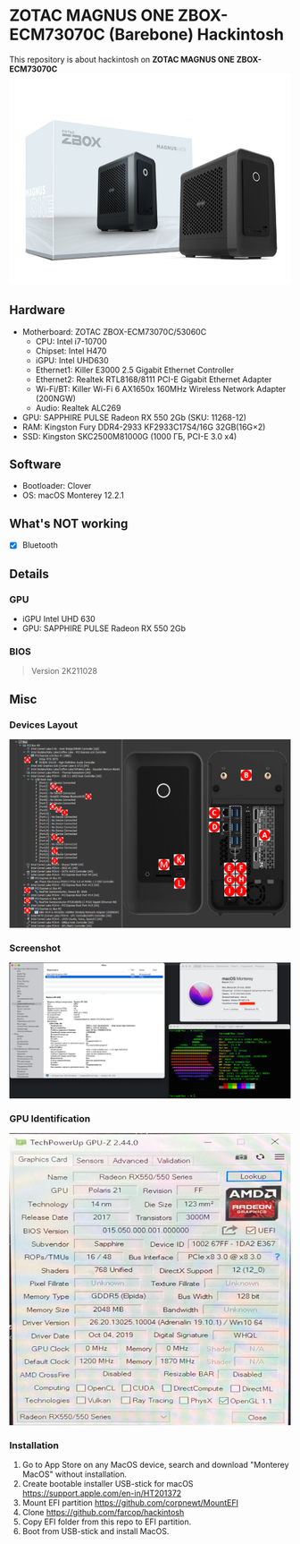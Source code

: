 # 	ZOTAC MAGNUS ONE ZBOX-ECM73070C (Barebone) Hackintosh

This repository is about hackintosh on **ZOTAC MAGNUS ONE ZBOX-ECM73070C**
![Device](pictures/zotac-magnus-one.jpeg "Device")

## Hardware

* Motherboard: ZOTAC ZBOX-ECM73070C/53060C
  * CPU: Intel i7-10700
  * Chipset: Intel H470
  * iGPU: Intel UHD630
  * Ethernet1: Killer E3000 2.5 Gigabit Ethernet Controller
  * Ethernet2: Realtek RTL8168/8111 PCI-E Gigabit Ethernet Adapter
  * Wi-Fi/BT: Killer Wi-Fi 6 AX1650x 160MHz Wireless Network Adapter (200NGW)
  * Audio: Realtek ALC269
* GPU: SAPPHIRE PULSE Radeon RX 550 2Gb (SKU: 11268-12)
* RAM: Kingston Fury DDR4-2933 KF2933C17S4/16G 32GB(16G×2)
* SSD: Kingston SKC2500M81000G (1000 ГБ, PCI-E 3.0 x4)

## Software

* Bootloader: Clover
* OS: macOS Monterey 12.2.1

## What's NOT working

- [x] Bluetooth

## Details

### GPU

* iGPU Intel UHD 630
* GPU: SAPPHIRE PULSE Radeon RX 550 2Gb

### BIOS

> Version 2K211028

## Misc

### Devices Layout

![Devices Layout](pictures/magnus-one-bus-anno-w-arrows.png "Devices Layout")

### Screenshot

![Screenshot](pictures/%D0%A1%D0%BD%D0%B8%D0%BC%D0%BE%D0%BA%20%D1%8D%D0%BA%D1%80%D0%B0%D0%BD%D0%B0%202022-02-21%20%D0%B2%2021.43.08.png "Screenshot")

### GPU Identification

![GPU](pictures/550.jpg "GPU")

### Installation

1. Go to App Store on any MacOS device, search and download "Monterey MacOS" without installation.
2. Create bootable installer USB-stick for macOS https://support.apple.com/en-in/HT201372
3. Mount EFI partition https://github.com/corpnewt/MountEFI
4. Clone https://github.com/farcop/hackintosh
5. Copy EFI folder from this repo to EFI partition.
6. Boot from USB-stick and install MacOS. 
